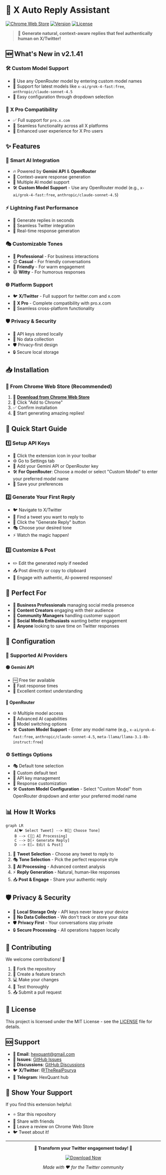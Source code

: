 # 🤖 X Auto Reply Assistant

[![Chrome Web Store](https://img.shields.io/badge/Chrome%20Web%20Store-Download-blue?style=for-the-badge&logo=google-chrome)](https://chromewebstore.google.com/detail/x-auto-reply-assistant/hopmlipidbngnbkokpjllfflnedfajfc?pli=1)
[![Version](https://img.shields.io/badge/Version-2.1.41-green?style=for-the-badge)](https://github.com/xPOURY4/X-Auto-Reply-Assistant)
[![License](https://img.shields.io/badge/License-MIT-yellow?style=for-the-badge)](LICENSE)

> 🚀 **Generate natural, context-aware replies that feel authentically human on X/Twitter!**

## 🆕 What's New in v2.1.41

### 🛠️ **Custom Model Support**
- 🎯 Use any OpenRouter model by entering custom model names
- 🚀 Support for latest models like `x-ai/grok-4-fast:free`, `anthropic/claude-sonnet-4.5`
- 🔧 Easy configuration through dropdown selection

### 💼 **X Pro Compatibility**
- ✅ Full support for `pro.x.com`
- 🔄 Seamless functionality across all X platforms
- 🎯 Enhanced user experience for X Pro users

## ✨ Features

### 🧠 **Smart AI Integration**
- 🔥 Powered by **Gemini API** & **OpenRouter**
- 🎯 Context-aware response generation
- 🤖 Multiple AI model support
- 🛠️ **Custom Model Support** - Use any OpenRouter model (e.g., `x-ai/grok-4-fast:free`, `anthropic/claude-sonnet-4.5`)

### ⚡ **Lightning Fast Performance**
- 🚀 Generate replies in seconds
- 💨 Seamless Twitter integration
- 🔄 Real-time response generation

### 🎭 **Customizable Tones**
- 💼 **Professional** - For business interactions
- 😊 **Casual** - For friendly conversations
- 🤝 **Friendly** - For warm engagement
- 😄 **Witty** - For humorous responses

### 🌐 **Platform Support**
- 🐦 **X/Twitter** - Full support for twitter.com and x.com
- 💼 **X Pro** - Complete compatibility with pro.x.com
- 🔄 Seamless cross-platform functionality

### 🛡️ **Privacy & Security**
- 🔐 API keys stored locally
- 🚫 No data collection
- 🛡️ Privacy-first design
- 🔒 Secure local storage

## 📥 Installation

### 🌟 From Chrome Web Store (Recommended)

1. 🔗 **[Download from Chrome Web Store](https://chromewebstore.google.com/detail/x-auto-reply-assistant/hopmlipidbngnbkokpjllfflnedfajfc?pli=1)**
2. 📌 Click "Add to Chrome"
3. ✅ Confirm installation
4. 🎉 Start generating amazing replies!

## 🚀 Quick Start Guide

### 1️⃣ **Setup API Keys**
- 🔑 Click the extension icon in your toolbar
- ⚙️ Go to Settings tab
- 🔐 Add your Gemini API or OpenRouter key
- 🛠️ **For OpenRouter**: Choose a model or select "Custom Model" to enter your preferred model name
- 💾 Save your preferences

### 2️⃣ **Generate Your First Reply**
- 🐦 Navigate to X/Twitter
- 📝 Find a tweet you want to reply to
- 🎯 Click the "Generate Reply" button
- 🎭 Choose your desired tone
- ⚡ Watch the magic happen!

### 3️⃣ **Customize & Post**
- ✏️ Edit the generated reply if needed
- 📤 Post directly or copy to clipboard
- 🎉 Engage with authentic, AI-powered responses!

## 🎯 Perfect For

- 💼 **Business Professionals** managing social media presence
- 📱 **Content Creators** engaging with their audience
- 🤝 **Community Managers** handling customer support
- 👥 **Social Media Enthusiasts** wanting better engagement
- 🚀 **Anyone** looking to save time on Twitter responses

## 🔧 Configuration

### 🤖 **Supported AI Providers**

#### 🟢 **Gemini API**
- 🆓 Free tier available
- 🚀 Fast response times
- 🎯 Excellent context understanding

#### 🔵 **OpenRouter**
- 🌐 Multiple model access
- 💪 Advanced AI capabilities
- 🔄 Model switching options
- 🛠️ **Custom Model Support** - Enter any model name (e.g., `x-ai/grok-4-fast:free`, `anthropic/claude-sonnet-4.5`, `meta-llama/llama-3.1-8b-instruct:free`)

### ⚙️ **Settings Options**
- 🎭 Default tone selection
- 📝 Custom default text
- 🔑 API key management
- 🎨 Response customization
- 🛠️ **Custom Model Configuration** - Select "Custom Model" from OpenRouter dropdown and enter your preferred model name

## 📊 How It Works

```mermaid
graph LR
    A[🐦 Select Tweet] --> B[🎯 Choose Tone]
    B --> C[🤖 AI Processing]
    C --> D[⚡ Generate Reply]
    D --> E[✏️ Edit & Post]
```

1. 📝 **Tweet Selection** - Choose any tweet to reply to
2. 🎭 **Tone Selection** - Pick the perfect response style
3. 🤖 **AI Processing** - Advanced context analysis
4. ⚡ **Reply Generation** - Natural, human-like responses
5. 📤 **Post & Engage** - Share your authentic reply

## 🛡️ Privacy & Security

- 🔐 **Local Storage Only** - API keys never leave your device
- 🚫 **No Data Collection** - We don't track or store your data
- 🛡️ **Privacy First** - Your conversations stay private
- 🔒 **Secure Processing** - All operations happen locally

## 🤝 Contributing

We welcome contributions! 🎉

1. 🍴 Fork the repository
2. 🌿 Create a feature branch
3. 💻 Make your changes
4. 🧪 Test thoroughly
5. 📤 Submit a pull request

## 📝 License

This project is licensed under the MIT License - see the [LICENSE](LICENSE) file for details.

## 🆘 Support

- 📧 **Email**: hexquant@gmail.com
- 🐛 **Issues**: [GitHub Issues](https://github.com/xPOURY4/X-Auto-Reply-Assistant/issues)
- 💬 **Discussions**: [GitHub Discussions](https://github.com/xPOURY4/X-Auto-Reply-Assistant/discussions)
- 🐦 **X/Twitter**: [@TheRealPourya](https://x.com/TheRealPourya)
- 📱 **Telegram**: HexQuant hub

## 🌟 Show Your Support

If you find this extension helpful:

- ⭐ Star this repository
- 🔄 Share with friends
- 📝 Leave a review on Chrome Web Store
- 🐦 Tweet about it!

---

<div align="center">

**🚀 Transform your Twitter engagement today! 🌟**

[![Download Now](https://img.shields.io/badge/Download%20Now-Chrome%20Web%20Store-blue?style=for-the-badge&logo=google-chrome)](https://chromewebstore.google.com/detail/x-auto-reply-assistant/hopmlipidbngnbkokpjllfflnedfajfc?pli=1)

*Made with ❤️ for the Twitter community*

</div>
